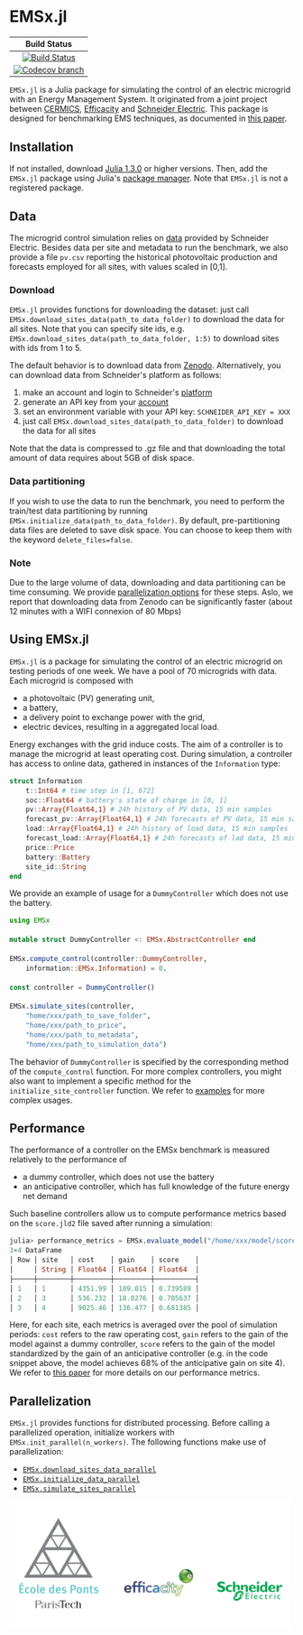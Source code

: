 
# EMSx.jl
| **Build Status** |
|:----------------:|
| [![Build Status][build-img]][build-url] | 
| [![Codecov branch][codecov-img]][codecov-url] |

[build-img]: https://travis-ci.org/adrien-le-franc/EMSx.jl.svg?branch=master
[build-url]: https://travis-ci.org/adrien-le-franc/EMSx.jl
[codecov-img]: https://codecov.io/gh/adrien-le-franc/EMSx.jl/branch/master/graph/badge.svg
[codecov-url]: https://codecov.io/gh/adrien-le-franc/EMSx.jl

`EMSx.jl` is a Julia package for simulating the control of an electric microgrid with an Energy Management System. It originated from a joint project between [CERMICS](https://cermics-lab.enpc.fr/), [Efficacity](https://www.efficacity.com/) and [Schneider Electric](https://www.se.com/fr/fr/). This package is designed for benchmarking EMS techniques, as documented in [this paper](https://hal.archives-ouvertes.fr/hal-02425913/document).

## Installation
If not installed, download [Julia 1.3.0](https://julialang.org/downloads/) or higher versions. 
Then, add the `EMSx.jl` package using Julia's [package manager](https://julialang.github.io/Pkg.jl/v1/managing-packages/). Note that `EMSx.jl` is not a registered package.

## Data
The microgrid control simulation relies on [data](https://shop.exchange.se.com/apps/52535/microgrid-energy-management-benchmark) provided by Schneider Electric.
Besides data per site and metadata to run the benchmark, we also provide a file `pv.csv` reporting the historical photovoltaic production and forecasts employed for all sites, with values scaled in [0,1].  

### Download
`EMSx.jl` provides functions for downloading the dataset: just call `EMSx.download_sites_data(path_to_data_folder)` to download the data for all sites. Note that you can specify site ids, e.g. `EMSx.download_sites_data(path_to_data_folder, 1:5)` to download sites with ids from 1 to 5.

The default behavior is to download data from [Zenodo](https://zenodo.org/record/5510400#.YUizGls69hE). Alternatively, you can download data from Schneider's platform as follows:

1. make an account and login to Schneider's [platform](https://data.exchange.se.com)
2. generate an API key from your [account](https://data.exchange.se.com/account/api-keys/)
3. set an environment variable with your API key: `SCHNEIDER_API_KEY = XXX` 
4. just call `EMSx.download_sites_data(path_to_data_folder)` to download the data for all sites

Note that the data is compressed to .gz file and that downloading the total amount of data requires about 5GB of disk space.

### Data partitioning
If you wish to use the data to run the benchmark, you need to perform the train/test data partitioning by running `EMSx.initialize_data(path_to_data_folder)`. By default, pre-partitioning data files are deleted to save disk space. You can choose to keep them with the keyword `delete_files=false`.

### Note
Due to the large volume of data, downloading and data partitioning can be time consuming. We provide [parallelization options](#parallelization) for these steps. Aslo, we report that downloading data from Zenodo can be significantly faster (about 12 minutes with a WIFI connexion of 80 Mbps)

## Using EMSx.jl
`EMSx.jl` is a package for simulating the control of an electric microgrid on testing periods of one week. We have a pool of 70 microgrids with data. Each microgrid is composed with 

* a photovoltaic (PV) generating unit,
* a battery,
* a delivery point to exchange power with the grid,
* electric devices, resulting in a aggregated local load.

Energy exchanges with the grid induce costs. The aim of a controller is to manage the microgrid at least operating cost. During simulation, a controller has access to online data, gathered in instances of the `Information` type:

```julia
struct Information
	t::Int64 # time step in [1, 672]
	soc::Float64 # battery's state of charge in [0, 1]
	pv::Array{Float64,1} # 24h history of PV data, 15 min samples 
	forecast_pv::Array{Float64,1} # 24h forecasts of PV data, 15 min samples
	load::Array{Float64,1} # 24h history of load data, 15 min samples
	forecast_load::Array{Float64,1} # 24h forecasts of lad data, 15 min samples
	price::Price
	battery::Battery
	site_id::String
end
```
 We provide an example of usage for a `DummyController` which does not use the battery.
```julia
using EMSx

mutable struct DummyController <: EMSx.AbstractController end

EMSx.compute_control(controller::DummyController, 
	information::EMSx.Information) = 0.

const controller = DummyController()

EMSx.simulate_sites(controller,
	"home/xxx/path_to_save_folder",
	"home/xxx/path_to_price",
	"home/xxx/path_to_metadata",
	"home/xxx/path_to_simulation_data")
```
The behavior of `DummyController` is specified by the corresponding method of the `compute_control` function. For more complex controllers, you might also want to implement a specific method for the
`initialize_site_controller` function. We refer to [examples](https://github.com/adrien-le-franc/EMSx.jl/tree/master/examples) for more complex usages.

## Performance 
The performance of a controller on the EMSx benchmark is measured relatively to the performance of 

* a dummy controller, which does not use the battery 
* an anticipative controller, which has full knowledge of the future energy net demand 

Such baseline controllers allow us to compute performance metrics based on the `score.jld2` file saved after running a simulation:
```julia
julia> performance_metrics = EMSx.evaluate_model("/home/xxx/model/score.jld2")
3×4 DataFrame
│ Row │ site   │ cost    │ gain    │ score    │
│     │ String │ Float64 │ Float64 │ Float64  │
├─────┼────────┼─────────┼─────────┼──────────┤
│ 1   │ 1      │ 4351.99 │ 109.015 │ 0.739589 │
│ 2   │ 3      │ 536.232 │ 18.0276 │ 0.705637 │
│ 3   │ 4      │ 9025.46 │ 136.477 │ 0.681385 │
```
Here, for each site, each metrics is averaged over the pool of simulation periods: `cost` refers to the raw operating cost, `gain` refers to the gain of the model against a dummy controller, `score` refers to the gain of the model standardized by the gain of an anticipative controller (e.g. in the code snippet above, the model achieves 68% of the anticipative gain on site 4). We refer to [this paper](https://hal.archives-ouvertes.fr/hal-02425913/document) for more details on our performance metrics.

## Parallelization
`EMSx.jl` provides functions for distributed processing. Before calling a parallelized operation, initialize workers with `EMSx.init_parallel(n_workers)`. The following functions make use of parallelization:

* [`EMSx.download_sites_data_parallel`](src/database_interface/download_data.jl)
* [`EMSx.initialize_data_parallel`](src/database_interface/split_data.jl)
* [`EMSx.simulate_sites_parallel`](src/simulate.jl)

<img src="docs/logos.png" width="500" />
